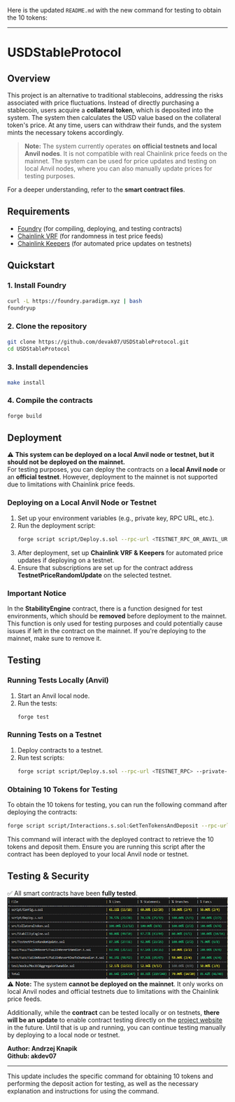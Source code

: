 Here is the updated `README.md` with the new command for testing to obtain the 10 tokens:

---

# USDStableProtocol  

## Overview  
This project is an alternative to traditional stablecoins, addressing the risks associated with price fluctuations. Instead of directly purchasing a stablecoin, users acquire a **collateral token**, which is deposited into the system. The system then calculates the USD value based on the collateral token's price. At any time, users can withdraw their funds, and the system mints the necessary tokens accordingly.  

> **Note:** The system currently operates **on official testnets and local Anvil nodes**. It is not compatible with real Chainlink price feeds on the mainnet. The system can be used for price updates and testing on local Anvil nodes, where you can also manually update prices for testing purposes. 

For a deeper understanding, refer to the **smart contract files**.

## Requirements  
- [Foundry](https://github.com/foundry-rs/foundry) (for compiling, deploying, and testing contracts)  
- [Chainlink VRF](https://docs.chain.link/vrf) (for randomness in test price feeds)  
- [Chainlink Keepers](https://docs.chain.link/chainlink-automation/introduction/) (for automated price updates on testnets)  

## Quickstart  

### 1. Install Foundry  
```sh
curl -L https://foundry.paradigm.xyz | bash  
foundryup  
```  

### 2. Clone the repository  
```sh
git clone https://github.com/devak07/USDStableProtocol.git  
cd USDStableProtocol  
```  

### 3. Install dependencies  
```sh
make install  
```  

### 4. Compile the contracts  
```sh
forge build  
```  

## Deployment  

⚠️ **This system can be deployed on a local Anvil node or testnet, but it should not be deployed on the mainnet.**  
For testing purposes, you can deploy the contracts on a **local Anvil node** or an **official testnet**. However, deployment to the mainnet is not supported due to limitations with Chainlink price feeds.

### Deploying on a Local Anvil Node or Testnet  

1. Set up your environment variables (e.g., private key, RPC URL, etc.).  
2. Run the deployment script:  
   ```sh
   forge script script/Deploy.s.sol --rpc-url <TESTNET_RPC_OR_ANVIL_URL> --private-key <YOUR_PRIVATE_KEY> --broadcast  
   ```  
3. After deployment, set up **Chainlink VRF & Keepers** for automated price updates if deploying on a testnet.  
4. Ensure that subscriptions are set up for the contract address **TestnetPriceRandomUpdate** on the selected testnet.

### Important Notice  
In the **StabilityEngine** contract, there is a function designed for test environments, which should be **removed** before deployment to the mainnet. This function is only used for testing purposes and could potentially cause issues if left in the contract on the mainnet. If you're deploying to the mainnet, make sure to remove it.

## Testing  

### Running Tests Locally (Anvil)  

1. Start an Anvil local node.  
2. Run the tests:  
   ```sh
   forge test  
   ```  

### Running Tests on a Testnet  
1. Deploy contracts to a testnet.  
2. Run test scripts:  
   ```sh
   forge script script/Deploy.s.sol --rpc-url <TESTNET_RPC> --private-key <YOUR_PRIVATE_KEY> --broadcast  
   ```  

### Obtaining 10 Tokens for Testing  
To obtain the 10 tokens for testing, you can run the following command after deploying the contracts:

```sh
forge script script/Interactions.s.sol:GetTenTokensAndDeposit --rpc-url <TESTNET_RPC_OR_ANVIL_URL> --priveate-key <YOUR_PRIVATE_KEY> --broadcast
```

This command will interact with the deployed contract to retrieve the 10 tokens and deposit them. Ensure you are running this script after the contract has been deployed to your local Anvil node or testnet.

## Testing & Security  
✅ All smart contracts have been **fully tested**.  
![Alt text](img/coverage.png)  
⚠️ **Note:** The system **cannot be deployed on the mainnet**. It only works on local Anvil nodes and official testnets due to limitations with the Chainlink price feeds.  

Additionally, while the **contract** can be tested locally or on testnets, **there will be an update** to enable contract testing directly on the [project website](#) in the future. Until that is up and running, you can continue testing manually by deploying to a local node or testnet.

**Author: Andrzej Knapik**  
**Github: akdev07**

---

This update includes the specific command for obtaining 10 tokens and performing the deposit action for testing, as well as the necessary explanation and instructions for using the command.